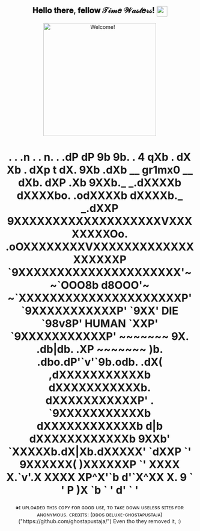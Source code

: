 <div align="center">
<h2> 𝐇𝐞𝐥𝐥𝐨 𝐭𝐡𝐞𝐫𝐞, 𝐟𝐞𝐥𝐥𝐨𝐰 𝒯𝒾𝓂𝑒 𝒲𝒶𝓈𝓉𝑒𝓇𝓈! <img src="https://emojis.slackmojis.com/emojis/images/1579216111/7550/pikachu_wave.gif?1579216111" align="center"
                width="28" /> </h2>
</div>

<div align="center" width="50">

<img src="https://media.giphy.com/media/kz6iUkQuGZmN5HfB0t/giphy.gif" alt="Welcome!" width="300"/>
<h1>
           .                                                      .            
        .n                   .                 .                  n.          
  .   .dP                  dP                   9b                 9b.    .   
 4    qXb         .       dX                     Xb       .        dXp     t  
dX.    9Xb      .dXb    __         gr1mx0          __    dXb.     dXP     .Xb 
9XXb._       _.dXXXXb dXXXXbo.                 .odXXXXb dXXXXb._       _.dXXP 
 9XXXXXXXXXXXXXXXXXXXVXXXXXXXXOo.           .oOXXXXXXXXVXXXXXXXXXXXXXXXXXXXP  
  `9XXXXXXXXXXXXXXXXXXXXX'~   ~`OOO8b   d8OOO'~   ~`XXXXXXXXXXXXXXXXXXXXXP'   
    `9XXXXXXXXXXXP' `9XX'   DIE    `98v8P'  HUMAN   `XXP' `9XXXXXXXXXXXP'     
        ~~~~~~~       9X.          .db|db.          .XP       ~~~~~~~         
                        )b.  .dbo.dP'`v'`9b.odb.  .dX(                        
                      ,dXXXXXXXXXXXb     dXXXXXXXXXXXb.                       
                     dXXXXXXXXXXXP'   .   `9XXXXXXXXXXXb                      
                    dXXXXXXXXXXXXb   d|b   dXXXXXXXXXXXXb                     
                    9XXb'   `XXXXXb.dX|Xb.dXXXXX'   `dXXP                     
                     `'      9XXXXXX(   )XXXXXXP      `'                      
                              XXXX X.`v'.X XXXX                               
                              XP^X'`b   d'`X^XX                               
                              X. 9  `   '  P )X                               
                              `b  `       '  d'                               
                               `             '                                
</h1>
⁍ɪ ᴜᴘʟᴏᴀᴅᴇᴅ ᴛʜɪs ᴄᴏᴘʏ ғᴏʀ ɢᴏᴏᴅ ᴜsᴇ, ᴛᴏ ᴛᴀᴋᴇ ᴅᴏᴡɴ ᴜsᴇʟᴇss sɪᴛᴇs ғᴏʀ ᴀɴᴏɴʏᴍᴏᴜs.
                                   ᴄʀᴇᴅɪᴛs:
                          (ᴅᴅᴏs ᴅᴇʟᴜxᴇ-ɢʜᴏsᴛᴀᴘᴜsᴛᴀᴊᴀ)("https://github.com/ghostapustaja/")
                                            Even tho they removed it, :)
